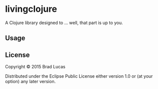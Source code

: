 # livingclojure

A Clojure library designed to ... well, that part is up to you.

## Usage


## License

Copyright © 2015 Brad Lucas

Distributed under the Eclipse Public License either version 1.0 or (at
your option) any later version.
